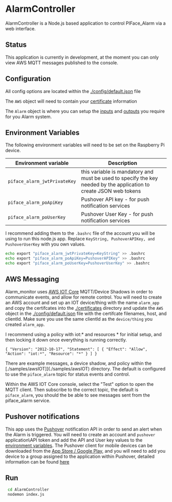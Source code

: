 # AlarmController

AlarmController is a Node.js based application to control PIFace_Alarm via a web interface.

## Status

This application is currently in development, at the moment you can only view AWS MQTT messages published to the console.

## Configuration

All config options are located within the [./config/default.json](./config/default.json) file

The `AWS` object will need to contain your [certificate](#aws-messaging) information

The `Alarm` object is where you can setup the [inputs](#inputs) and [outputs](#outputs) you require for you Alarm system. 

## Environment Variables

The following environment variables will need to be set on the Raspberry Pi device.

| Environment variable | Description |
|----------------------|-------------|
| `piface_alarm_jwtPrivateKey` | this variable is mandatory and must be used to specify the key needed by the application to create JSON web tokens |
| `piface_alarm_poApiKey` | Pushover API key - for push notification services|
| `piface_alarm_poUserKey` | Pushover User Key - for push notification services |

I recommend adding them to the `.bashrc` file of the account you will be using to run this node.js app. Replace `KeyString, PushoverAPIKey, and PushoverUserKey` with you own values.

```bash
echo export "piface_alarm_jwtPrivateKey=KeyString" >> .bashrc
echo export "piface_alarm_poApiKey=PushoverAPIKey" >> .bashrc
echo export "piface_alarm_poUserKey=PushoverUserKey" >> .bashrc
```


## AWS Messaging

Alarm_monitor uses [AWS IOT Core](https://aws.amazon.com/iot-core/) MQTT/Device Shadows in order to communicate events, and allow for remote control. You will need to create an AWS account and set up an IOT device/thing with the name `alarm_app` and copy the certifcates into the [./certificates](.certificates) directory and update the `AWS` object in the [./config/default.json](./config/default.json) file with the certifcate filenames, host, and clientId. Make sure you use the same clientId as the `device/thing` you created `alarm_app`.

I recommend using a policy with iot:* and resources * for initial setup, and then locking it down once everything is running correctly.

`{
  "Version": "2012-10-17",
  "Statement": [
    {
      "Effect": "Allow",
      "Action": "iot:*",
      "Resource": "*"
    }
  ]
}`

There are example messages, a device shadow, and policy within the [./samples/awsIOT]](./samples/awsIOT) directory. The default is configured to use the `piface_alarm` topic for status events and control. 

Within the AWS IOT Core console, select the "Test" option to open the MQTT client. Then subscribe to the correct topic, the default is `piface_alarm`, you should the be able to see messages sent from the piface_alarm service.

 ## Pushover notifications
 
 This app uses the [Pushover](https://pushover.net/) notification API in order to send an alert when the Alarm is triggered. You will need to create an account and `pushover` application\API token and add the API and User key values to the [environment variables](#environment-variables). The Pushover client for mobile devices can be downloaded from the [App Store / Google Play](https://pushover.net/clients), and you will need to add you device to a group assigned to the application within Pushover, detailed information can be found [here](https://pushover.net/faq#overview-what)

 ## Run

```bash
 cd AlarmController
 nodemon index.js
